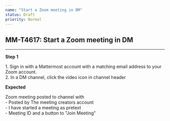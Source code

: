 ```yaml
---
name: "Start a Zoom meeting in DM"
status: Draft
priority: Normal
---
```


## MM-T4617: Start a Zoom meeting in DM

---

**Step 1**

1\. Sign in with a Mattermost account with a matching email address to your Zoom account.\
2\. In a DM channel, click the video icon in channel header

**Expected**

Zoom meeting posted to channel with\
\- Posted by The meeting creators account\
\- I have started a meeting as pretext\
\- Meeting ID and a button to "Join Meeting"
